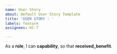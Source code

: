 ```yaml
---
name: User Story
about: Default User Story Template
title: 'USER STORY : '
labels: feature
assignees: KC-7

---
```


As a **role**, I can **capability**, so that **received_benefit**.
